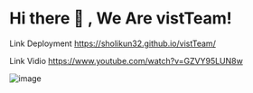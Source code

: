 # Hi there 👋 , We Are vistTeam!

Link Deployment https://sholikun32.github.io/vistTeam/

Link Vidio https://www.youtube.com/watch?v=GZVY95LUN8w

![image](https://github.com/sholikun32/vistTeam/assets/102804771/c05bf850-c306-481d-bcdf-7965abd3d41b)



